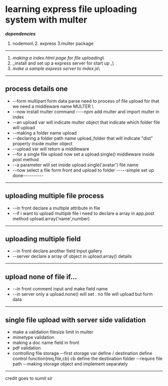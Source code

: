 # learning express file uploading system with multer 
**_dependencies_**
1. nodemon\ 2. express 3.multer package
---
1. _making a index.html page for file uploading_\
2. _install and set up a express server for start up _\
3. _make a sample express server to index.js_\
---
## process details one
* --form multipart form data parse need to process of file upload for that we need a middleware name MULTER \
* --now install multer command ----npm add multer and import multer in index
* --an upload var will indicate multer object that indicate which folder file will upload
* --making a folder name upload
* --declaring a folder path name upload_folder that will indicate "dist" property inside multer object 
* --upload var will return a middleware
* --for a single file upload now set a upload.single() middleware inside post method
* --a parameter will set inside upload.single('avatar') file name
* --now select a file form front and upload to folder
-----simple set up done----------
---
## uploading multiple file process
* --in front declare a multiple attribute in file
* --if i want to upload multiple file i need to declare a array in app.post method upload.array('name',number)
---
## uploading multiple field
* --in front declare another field lnput gallery
* --server declare a array of object in upload.array() details
---
## upload none of file if...
* --in front comment input and make field name 
* --in server only a upload.none() will set . no file will upload but form  data
---
## single file upload with server side validation
* make a validation filesize limit in multer
* mimetype validation 
* making a doc name field in front
* pdf validation
* controlling file storage
--first storage var define / destination define control function(req,file,cb) cb define the destination folder
--require file path
--making storage object and implement separately
---
credit goes to sumit sir